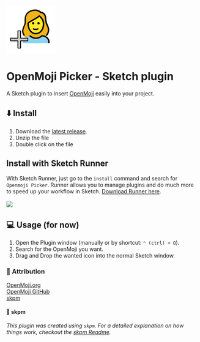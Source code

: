 <p>
<a href="https://openmoji.org/library.html?group=hfg&emoji=F0035"><img src="https://raw.githubusercontent.com/jan-patrick/sketch_openmoji-picker/master/assets/icon.png"></a>
</p>

# OpenMoji Picker - Sketch plugin

<p>A Sketch plugin to insert <a href="https://openmoji.org/">OpenMoji</a> easily into your project.</p>

## :arrow_down: Install
1. Download the [latest release](https://github.com/jan-patrick/sketch_openmoji-picker/releases/latest/download/openmoji-picker.sketchplugin.zip).
2. Unzip the file
3. Double click on the file

## Install with Sketch Runner
With Sketch Runner, just go to the `install` command and search for `Openmoji Picker`. Runner allows you to manage plugins and do much more to speed up your workflow in Sketch. [Download Runner here](http://www.sketchrunner.com).
<br/><br/><a href="http://bit.ly/SketchRunnerWebsite"><img src="http://bit.ly/RunnerBadgeBlue" width=140></a>

## :computer: Usage (for now)
1. Open the Plugin window (manually or by shortcut: `⌃ (ctrl) + O`).
2. Search for the OpenMoji you want.
3. Drag and Drop the wanted icon into the normal Sketch window.

### :pray: Attribution
<p>
  <a href="https://openmoji.org/">OpenMoji.org</a><br>
  <a href="https://github.com/hfg-gmuend/openmoji">OpenMoji GitHub</a><br>
  <a href="https://skpm.io/">skpm</a>
</p>

#### :speech_balloon: skpm
_This plugin was created using `skpm`. For a detailed explanation on how things work, checkout the [skpm Readme](https://github.com/skpm/skpm/blob/master/README.md)._
